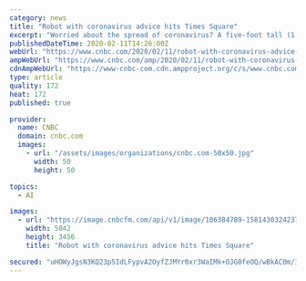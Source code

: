 ```yaml
---
category: news
title: "Robot with coronavirus advice hits Times Square"
excerpt: "Worried about the spread of coronavirus? A five-foot tall (1.5 meter) Promobot might have your answer. The robot with a friendly face rolled into Times Square on Monday to help provide information about the new virus."
publishedDateTime: 2020-02-11T14:26:00Z
webUrl: "https://www.cnbc.com/2020/02/11/robot-with-coronavirus-advice-hits-times-square.html"
ampWebUrl: "https://www.cnbc.com/amp/2020/02/11/robot-with-coronavirus-advice-hits-times-square.html"
cdnAmpWebUrl: "https://www-cnbc-com.cdn.ampproject.org/c/s/www.cnbc.com/amp/2020/02/11/robot-with-coronavirus-advice-hits-times-square.html"
type: article
quality: 172
heat: 172
published: true

provider:
  name: CNBC
  domain: cnbc.com
  images:
    - url: "/assets/images/organizations/cnbc.com-50x50.jpg"
      width: 50
      height: 50

topics:
  - AI

images:
  - url: "https://image.cnbcfm.com/api/v1/image/106384789-1581430324237gettyimages-1166054633.jpeg?v=1581430362"
    width: 5042
    height: 3456
    title: "Robot with coronavirus advice hits Times Square"

secured: "uHOWyJgsN3KQ23p5IdLFypvA2OyfZJMYr0xr3WaIMk+OJG0feOQ/wBkAC0m/3yoVRF0L2U2lcR5yRD+YOI+Z+oEoyV/VKjNXq6mCvQhryWy3VENsVhvm5JiF2SIqs/kH8tSytXwdgSd7xR5KZKHFcy39ZOpjIfyH8DcF+70z2ncYmcgSdeAU44lDORwOzB4zigIAiIB6aNb1gZ42RqKU3Eip7Jzo3EUwXXWkwmsTraPkCeusPtBJCx7Wf9Tbs/ZuapJrJ1MHDQP5nkhz8PQim/z8p3JMDysI5yEqrqkfN6jfC+Zl6iOwgpRNjxYijOUWG3/GVPq6sOSsWpQA1ZvC7g==;fRZop3SxjSUsrozAHBVZTw=="
---
```


